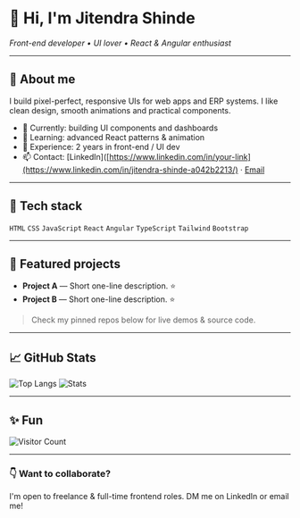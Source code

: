 # 👋 Hi, I'm Jitendra Shinde
*Front-end developer • UI lover • React & Angular enthusiast*

---

## 🎯 About me
I build pixel-perfect, responsive UIs for web apps and ERP systems. I like clean design, smooth animations and practical components.

- 🔭 Currently: building UI components and dashboards
- 🌱 Learning: advanced React patterns & animation
- 💼 Experience: 2 years in front-end / UI dev
- 📫 Contact: [LinkedIn]([https://www.linkedin.com/in/your-link](https://www.linkedin.com/in/jitendra-shinde-a042b2213/) · [Email](mailto:jitendrashinde0803@gmail.com)

---

## 🔧 Tech stack
`HTML` `CSS` `JavaScript` `React` `Angular` `TypeScript` `Tailwind` `Bootstrap`

---

## 📌 Featured projects
- **Project A** — Short one-line description. ⭐️
- **Project B** — Short one-line description. ⭐️

> Check my pinned repos below for live demos & source code.

---

## 📈 GitHub Stats
![Top Langs](https://github-readme-stats.vercel.app/api/top-langs/?username=jitendra-shinde8982&layout=compact)
![Stats](https://github-readme-stats.vercel.app/api?username=jitendra-shinde8982&show_icons=true&theme=default)

---

## ✨ Fun
![Visitor Count](https://profile-counter.glitch.me/jitendra-shinde8982/count.svg)

---

### 👇 Want to collaborate?
I'm open to freelance & full-time frontend roles. DM me on LinkedIn or email me!
